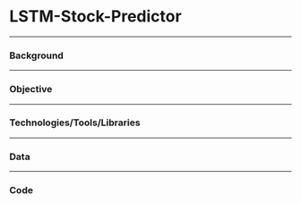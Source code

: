 # **LSTM-Stock-Predictor**



---
### **Background**


---
### **Objective**


---
### **Technologies/Tools/Libraries**


----
### **Data**


---
### **Code**












